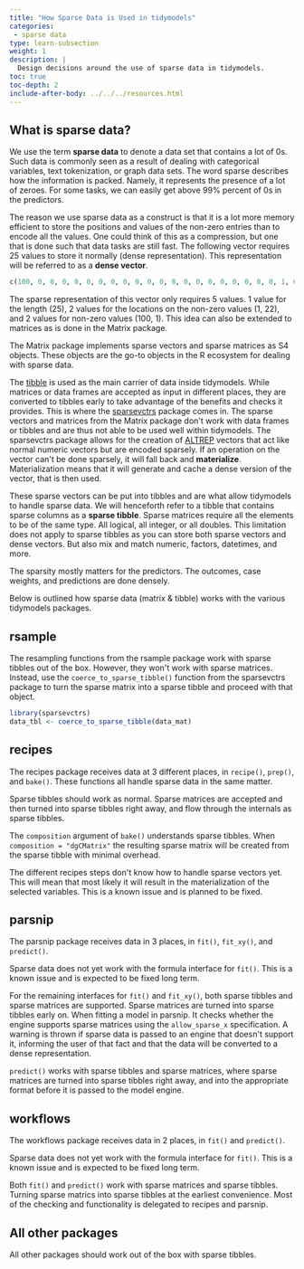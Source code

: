 ```yaml
---
title: "How Sparse Data is Used in tidymodels"
categories:
 - sparse data
type: learn-subsection
weight: 1
description: | 
  Design decisions around the use of sparse data in tidymodels.
toc: true
toc-depth: 2
include-after-body: ../../../resources.html
---
```










## What is sparse data?

We use the term **sparse data** to denote a data set that contains a lot of 0s. Such data is commonly seen as a result of dealing with categorical variables, text tokenization, or graph data sets. The word sparse describes how the information is packed. Namely, it represents the presence of a lot of zeroes. For some tasks, we can easily get above 99% percent of 0s in the predictors. 

The reason we use sparse data as a construct is that it is a lot more memory efficient to store the positions and values of the non-zero entries than to encode all the values. One could think of this as a compression, but one that is done such that data tasks are still fast. The following vector requires 25 values to store it normally (dense representation). This representation will be referred to as a **dense vector**.

```r
c(100, 0, 0, 0, 0, 0, 0, 0, 0, 0, 0, 0, 0, 0, 0, 0, 0, 0, 0, 0, 0, 1, 0, 0, 0)
```
The sparse representation of this vector only requires 5 values. 1 value for the length (25), 2 values for the locations on the non-zero values (1, 22), and 2 values for non-zero values (100, 1). This idea can also be extended to matrices as is done in the Matrix package.

The Matrix package implements sparse vectors and sparse matrices as S4 objects. These objects are the go-to objects in the R ecosystem for dealing with sparse data.

The [tibble](https://tibble.tidyverse.org/) is used as the main carrier of data inside tidymodels. While matrices or data frames are accepted as input in different places, they are converted to tibbles early to take advantage of the benefits and checks it provides. This is where the [sparsevctrs](https://github.com/r-lib/sparsevctrs) package comes in. The sparse vectors and matrices from the Matrix package don't work with data frames or tibbles and are thus not able to be used well within tidymodels. The sparsevctrs package allows for the creation of [ALTREP](https://svn.r-project.org/R/branches/ALTREP/ALTREP.html) vectors that act like normal numeric vectors but are encoded sparsely. If an operation on the vector can't be done sparsely, it will fall back and **materialize**. Materialization means that it will generate and cache a dense version of the vector, that is then used. 

These sparse vectors can be put into tibbles and are what allow tidymodels to handle sparse data. We will henceforth refer to a tibble that contains sparse columns as a **sparse tibble**. Sparse matrices require all the elements to be of the same type. All logical, all integer, or all doubles. This limitation does not apply to sparse tibbles as you can store both sparse vectors and dense vectors. But also mix and match numeric, factors, datetimes, and more.

The sparsity mostly matters for the predictors. The outcomes, case weights, and predictions are done densely.

Below is outlined how sparse data (matrix & tibble) works with the various tidymodels packages.

## rsample

The resampling functions from the rsample package work with sparse tibbles out of the box. However, they won't work with sparse matrices. Instead, use the `coerce_to_sparse_tibble()` function from the sparsevctrs package to turn the sparse matrix into a sparse tibble and proceed with that object.

```r
library(sparsevctrs)
data_tbl <- coerce_to_sparse_tibble(data_mat)
```

## recipes

The recipes package receives data at 3 different places, in `recipe()`, `prep()`, and `bake()`. These functions all handle sparse data in the same matter.

Sparse tibbles should work as normal. Sparse matrices are accepted and then turned into sparse tibbles right away, and flow through the internals as sparse tibbles.

The `composition` argument of `bake()` understands sparse tibbles. When `composition = "dgCMatrix"` the resulting sparse matrix will be created from the sparse tibble with minimal overhead.

The different recipes steps don't know how to handle sparse vectors yet. This will mean that most likely it will result in the materialization of the selected variables. This is a known issue and is planned to be fixed.

## parsnip

The parsnip package receives data in 3 places, in `fit()`, `fit_xy()`, and `predict()`.

Sparse data does not yet work with the formula interface for `fit()`. This is a known issue and is expected to be fixed long term.

For the remaining interfaces for `fit()` and `fit_xy()`, both sparse tibbles and sparse matrices are supported. Sparse matrices are turned into sparse tibbles early on. When fitting a model in parsnip. It checks whether the engine supports sparse matrices using the `allow_sparse_x` specification. A warning is thrown if sparse data is passed to an engine that doesn't support it, informing the user of that fact and that the data will be converted to a dense representation.

`predict()` works with sparse tibbles and sparse matrices, where sparse matrices are turned into sparse tibbles right away, and into the appropriate format before it is passed to the model engine.

## workflows

The workflows package receives data in 2 places, in `fit()` and `predict()`.

Sparse data does not yet work with the formula interface for `fit()`. This is a known issue and is expected to be fixed long term.

Both `fit()` and `predict()` work with sparse matrices and sparse tibbles. Turning sparse matrics into sparse tibbles at the earliest convenience. Most of the checking and functionality is delegated to recipes and parsnip.

## All other packages

All other packages should work out of the box with sparse tibbles.
